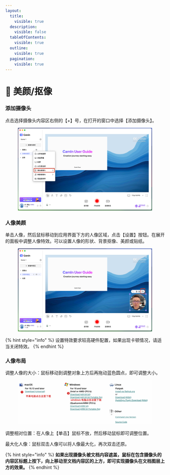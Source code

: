 ```yaml
---
layout:
  title:
    visible: true
  description:
    visible: false
  tableOfContents:
    visible: true
  outline:
    visible: true
  pagination:
    visible: true
---
```


# 💄 美颜/抠像

### 添加摄像头

点击选择摄像头内容区右侧的【+】号，在打开的窗口中选择【添加摄像头】。

<figure><img src="../../.gitbook/assets/image (5).png" alt=""><figcaption></figcaption></figure>

### 人像美颜

单击人像，然后鼠标移动到应用界面下方的人像区域，点击【设置】按钮。在展开的面板中调整人像特效。可以设置人像的形状、背景抠像、美颜或贴纸。

<figure><img src="../../.gitbook/assets/image (6).png" alt=""><figcaption></figcaption></figure>

{% hint style="info" %}
设置特效要求较高硬件配置，如果出现卡顿情况，请适当关闭特效。
{% endhint %}

### 人像布局

调整人像的大小：鼠标移动到调整对象上方后再拖动蓝色圆点，即可调整大小。

<figure><img src="../../.gitbook/assets/image (7).png" alt=""><figcaption></figcaption></figure>

调整相对位置：在人像上【单击】鼠标不放，然后移动鼠标即可调整位置。

最大化人像：鼠标双击人像可以将人像最大化，再次双击还原。

{% hint style="info" %}
**如果出现摄像头被文档内容遮盖，鼠标在包含摄像头的内容区标题上按下，向上移动至文档内容区的上方，即可实现摄像头在文档图层上方的效果。**
{% endhint %}
